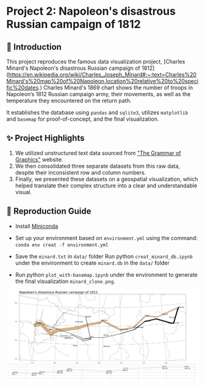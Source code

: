 # Project 2: Napoleon's disastrous Russian campaign of 1812

## 👋 Introduction
This project reproduces the famous data visualization project, [Charles Minard's Napoleon's disastrous Russian campaign of 1812] (https://en.wikipedia.org/wiki/Charles_Joseph_Minard#:~:text=Charles%20Minard's%20map%20of%20Napoleon,location%20relative%20to%20specific%20dates.)
Charles Minard's 1869 chart shows the number of troops in Napoleon’s 1812 Russian campaign army, their movements, as well as the temperature they encountered on the return path. 

It establishes the database using `pandas` and `sqlite3`, utilizes `matplotlib` and `basemap` for proof-of-concept, and the final visualization.

## ✨ Project Highlights

1. We utilized unstructured text data sourced from ["The Grammar of Graphics"](https://info5940.infosci.cornell.edu/notes/dataviz/grammar-of-graphics/) website.
2. We then consolidated three separate datasets from this raw data, despite their inconsistent row and column numbers.
3. Finally, we presented these datasets on a geospatial visualization, which helped translate their complex structure into a clear and understandable visual. 

## 📖 Reproduction Guide
- Install [Miniconda](https://www.anaconda.com/docs/getting-started/miniconda/install)

- Set up your environment based on `environment.yml` using the command: `conda env creat -f environment.yml`

- Save the `minard.txt` in `data/` folder Run python `creat_minard_db.ipynb` under the environment to create `minard.db` in the `data/` folder

- Run python `plot_with-basemap.ipynb` under the environment to generate the final visualization `minard_clone.png`.

![minard_clone](minard_clone.png)
